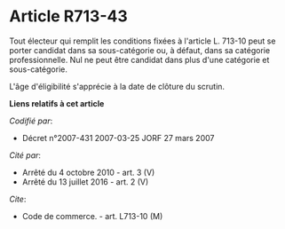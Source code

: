 # Article R713-43

Tout électeur qui remplit les conditions fixées à l'article L. 713-10 peut se porter candidat dans sa sous-catégorie ou, à
défaut, dans sa catégorie professionnelle. Nul ne peut être candidat dans plus d'une catégorie et sous-catégorie.

L'âge d'éligibilité s'apprécie à la date de clôture du scrutin.

**Liens relatifs à cet article**

_Codifié par_:

  - Décret n°2007-431 2007-03-25 JORF 27 mars 2007

_Cité par_:

  - Arrêté du 4 octobre 2010 - art. 3 (V)
  - Arrêté du 13 juillet 2016 - art. 2 (V)

_Cite_:

  - Code de commerce. - art. L713-10 (M)
